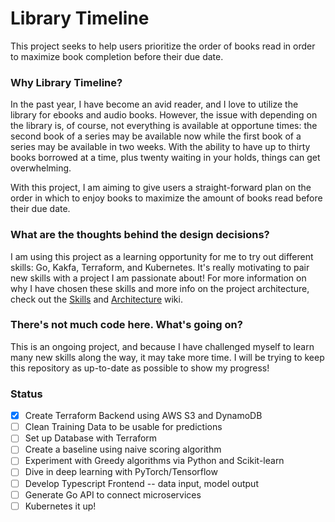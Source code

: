 # Library Timeline
This project seeks to help users prioritize the order of books read in order to maximize book completion before their due date.

### Why Library Timeline?
In the past year, I have become an avid reader, and I love to utilize the library for ebooks and audio books. However, the issue with depending on the library is, of course, not everything is available at opportune times: the second book of a series may be available now while the first book of a series may be available in two weeks. With the ability to have up to thirty books borrowed at a time, plus twenty waiting in your holds, things can get overwhelming.

With this project, I am aiming to give users a straight-forward plan on the order in which to enjoy books to maximize the amount of books read before their due date.

### What are the thoughts behind the design decisions?
I am using this project as a learning opportunity for me to try out different skills: Go, Kakfa, Terraform, and Kubernetes. It's really motivating to pair new skills with a project I am passionate about! For more information on why I have chosen these skills and more info on the project architecture, check out the [Skills](https://github.com/goofyspoon/LibraryTimeline/wiki/Skills) and [Architecture](https://github.com/goofyspoon/LibraryTimeline/wiki/Architecture) wiki.

### There's not much code here. What's going on?
This is an ongoing project, and because I have challenged myself to learn many new skills along the way, it may take more time. I will be trying to keep this repository as up-to-date as possible to show my progress!

### Status
- [x] Create Terraform Backend using AWS S3 and DynamoDB
- [ ] Clean Training Data to be usable for predictions
- [ ] Set up Database with Terraform
- [ ] Create a baseline using naive scoring algorithm
- [ ] Experiment with Greedy algorithms via Python and Scikit-learn
- [ ] Dive in deep learning with PyTorch/Tensorflow
- [ ] Develop Typescript Frontend -- data input, model output
- [ ] Generate Go API to connect microservices
- [ ] Kubernetes it up!
